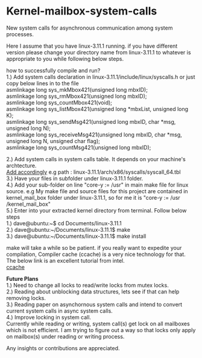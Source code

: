 Kernel-mailbox-system-calls
===========================

New system calls for asynchronous communication among system processes. <br/>

Here I assume that you have linux-3.11.1 running. if you have different version please change your directory name from
 linux-3.11.1 to whatever is appropriate to you while following below steps. <br/>

how to successfully compile and run? <br/>
1.) Add system calls declaration in linux-3.11.1/include/linux/syscalls.h or just copy below lines in to the file <br/>
    asmlinkage long sys_mkMbox421(unsigned long mbxID); <br/>
    asmlinkage long sys_rmMbox421(unsigned long mbxID); <br/>
    asmlinkage long sys_countMbox421(void); <br/>
    asmlinkage long sys_listMbox421(unsigned long *mbxList, unsigned long K); <br/>
    asmlinkage long sys_sendMsg421(unsigned long mbxID,  char *msg, unsigned long N); <br/>
    asmlinkage long sys_receiveMsg421(unsigned long mbxID, char *msg, unsigned long N, unsigned char flag); <br/>
    asmlinkage long sys_countMsg421(unsigned long mbxID); <br/>
    
2.) Add system calls in system calls table. It depends on your machine's archtecture. <br/>
    [Add accordingly](http://lxr.free-electrons.com/source/arch/x86/syscalls/syscall_64.tbl)
    e.g  path : linux-3.11.1/arch/x86/syscalls/syscall_64.tbl <br/>
3.) Have your files in subfolder under linux-3.11.1 folder. <br/>
4.) Add your sub-folder on line "core-y := /usr" in main make file for linux source. e.g My make file and source files  for this project are  contained in kernel_mail_box folder under linux-3.11.1, so for me it is 
"core-y := /usr /kernel_mail_box" <br/>
5.) Enter into your extracted kernel directory from terminal. Follow below steps <br/>
    1.) dave@ubuntu:~$ cd Documents/linux-3.11.1 <br/>
    2.) dave@ubuntu:~/Documents/linux-3.11.1$ make <br/>
    3.) dave@ubuntu:~/Documents/linux-3.11.1$ make install <br/>

make will take a while so be patient. if you really want to expedite your compilation, Compiler cache (ccache) is a very nice technology for that. The below link is an excellent tutorial from intel. <br/>
[ccache](https://software.intel.com/en-us/articles/accelerating-compilation-part-1-ccache) <br/>

**Future Plans** <br/>
1.) Need to change all locks to read/write locks from mutex locks.<br/> 
2.) Reading about unblocking data structures, lets see if that can help removing locks.<br/>
3.) Reading paper on asynchornous system calls and intend to convert current system calls in async system calls. <br/>
4.) Improve locking in system call. <br/>
Currently while reading or writing, system call(s) get lock on all mailboxes which is not efficient. I am trying to figure out a way so that locks only apply on mailbox(s) under reading or writing process. <br/>

Any insights or contributions are appreciated.
